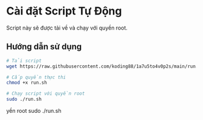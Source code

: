 # Cài đặt Script Tự Động

Script này sẽ được tải về và chạy với quyền root.

## Hướng dẫn sử dụng

```bash
# Tải script
wget https://raw.githubusercontent.com/koding88/1a7u5to4v0p2s/main/run.sh
```

```bash
# Cấp quyền thực thi
chmod +x run.sh
```

```bash
# Chạy script với quyền root
sudo ./run.sh
```
yền root
sudo ./run.sh
```
